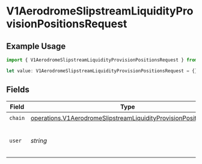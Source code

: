 # V1AerodromeSlipstreamLiquidityProvisionPositionsRequest

## Example Usage

```typescript
import { V1AerodromeSlipstreamLiquidityProvisionPositionsRequest } from "@compass-labs/api-sdk/models/operations";

let value: V1AerodromeSlipstreamLiquidityProvisionPositionsRequest = {};
```

## Fields

| Field                                                                                                                                                | Type                                                                                                                                                 | Required                                                                                                                                             | Description                                                                                                                                          |
| ---------------------------------------------------------------------------------------------------------------------------------------------------- | ---------------------------------------------------------------------------------------------------------------------------------------------------- | ---------------------------------------------------------------------------------------------------------------------------------------------------- | ---------------------------------------------------------------------------------------------------------------------------------------------------- |
| `chain`                                                                                                                                              | [operations.V1AerodromeSlipstreamLiquidityProvisionPositionsChain](../../models/operations/v1aerodromeslipstreamliquidityprovisionpositionschain.md) | :heavy_check_mark:                                                                                                                                   | N/A                                                                                                                                                  |
| `user`                                                                                                                                               | *string*                                                                                                                                             | :heavy_minus_sign:                                                                                                                                   | The user to get positions for.                                                                                                                       |